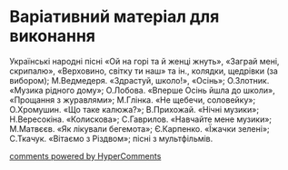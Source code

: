 <div id="hypercomments_widget" class="js-hypercomments-widget invisible"></div>

# Варіативний матеріал для виконання

Українські народні пісні «Ой на горі та й женці жнуть», «Заграй мені, скрипалю», «Верховино, світку ти наш» та ін., колядки, щедрівки (за вибором); М.Ведмедеря. «Здрастуй, школо!», «Осінь»; О.Злотник. «Музика рідного дому»; О.Лобова. «Вперше Осінь йшла до школи», «Прощання з журавлями»; М.Глінка. «Не щебечи, соловейку»; О.Хромушин. «Що таке калюжа?»; В.Прихожай. «Нічні музики»; Н.Вересокіна. «Колискова»; С.Гаврилов. «Навчайте мене музики»; М.Матвєєв. «Як лікували бегемота»; Є.Карпенко. «Їжачки зелені»; С.Ткачук. «Вітаємо з Різдвом»; пісні з мультфільмів. 

<div class="js-hypercomments-container">
    <a href="http://hypercomments.com" class="hc-link" title="comments widget">comments powered by HyperComments</a>
</div>